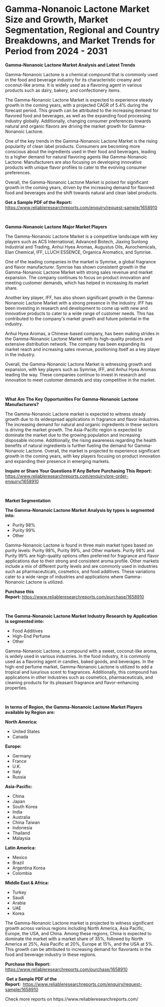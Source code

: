 <p><h1>Gamma-Nonanoic Lactone Market Size and Growth, Market Segmentation, Regional and Country Breakdowns, and Market Trends for Period from 2024 -  2031</h1></p><p><strong>Gamma-Nonanoic Lactone Market Analysis and Latest Trends</strong></p>
<p><p>Gamma-Nonanoic Lactone is a chemical compound that is commonly used in the food and beverage industry for its characteristic creamy and coconut-like aroma. It is widely used as a flavoring agent in various products such as dairy, bakery, and confectionery items.</p><p>The Gamma-Nonanoic Lactone Market is expected to experience steady growth in the coming years, with a projected CAGR of 5.4% during the forecast period. This growth can be attributed to the increasing demand for flavored food and beverages, as well as the expanding food processing industry globally. Additionally, changing consumer preferences towards natural and organic flavors are driving the market growth for Gamma-Nonanoic Lactone.</p><p>One of the key trends in the Gamma-Nonanoic Lactone Market is the rising popularity of clean label products. Consumers are becoming more conscious about the ingredients used in their food and beverages, leading to a higher demand for natural flavoring agents like Gamma-Nonanoic Lactone. Manufacturers are also focusing on developing innovative products with unique flavor profiles to cater to the evolving consumer preferences.</p><p>Overall, the Gamma-Nonanoic Lactone Market is poised for significant growth in the coming years, driven by the increasing demand for flavored food and beverages and the shift towards natural and clean label products.</p></p>
<p><strong>Get a Sample PDF of the Report:&nbsp;</strong> <a href="https://www.reliableresearchreports.com/enquiry/request-sample/1658910">https://www.reliableresearchreports.com/enquiry/request-sample/1658910</a></p>
<p>&nbsp;</p>
<p><strong>Gamma-Nonanoic Lactone Major Market Players</strong></p>
<p><p>The Gamma-Nonanoic Lactone Market is a competitive landscape with key players such as ACS International, Advanced Biotech, Jiaxing Sunlong Industrial and Trading, Anhui Hyea Aromas, Augustus Oils, Aurochemicals, Elan Chemical, IFF, LLUCH ESSENCE, Organica Aromatics, and Symrise. </p><p>One of the leading companies in the market is Symrise, a global fragrance and flavor manufacturer. Symrise has shown consistent growth in the Gamma-Nonanoic Lactone Market with strong sales revenue and market expansion. The company continues to focus on product innovation and meeting customer demands, which has helped in increasing its market share.</p><p>Another key player, IFF, has also shown significant growth in the Gamma-Nonanoic Lactone Market with a strong presence in the industry. IFF has been investing in research and development to come up with new and innovative products to cater to a wide range of customer needs. This has contributed to the company's market growth and future potential in the industry.</p><p>Anhui Hyea Aromas, a Chinese-based company, has been making strides in the Gamma-Nonanoic Lactone Market with its high-quality products and extensive distribution network. The company has been expanding its market reach and increasing sales revenue, positioning itself as a key player in the industry.</p><p>Overall, the Gamma-Nonanoic Lactone Market is witnessing growth and expansion, with key players such as Symrise, IFF, and Anhui Hyea Aromas leading the way. These companies continue to invest in research and innovation to meet customer demands and stay competitive in the market.</p></p>
<p>&nbsp;</p>
<p><strong>What Are The Key Opportunities For Gamma-Nonanoic Lactone Manufacturers?</strong></p>
<p><p>The Gamma-Nonanoic Lactone market is expected to witness steady growth due to its widespread applications in fragrance and flavor industries. The increasing demand for natural and organic ingredients in these sectors is driving the market growth. The Asia-Pacific region is expected to dominate the market due to the growing population and increasing disposable income. Additionally, the rising awareness regarding the health benefits of natural ingredients is further fueling the demand for Gamma-Nonanoic Lactone. Overall, the market is projected to experience significant growth in the coming years, with key players focusing on product innovation and expanding their presence in emerging markets.</p></p>
<p><strong>Inquire or Share Your Questions If Any Before Purchasing This Report:</strong> <a href="https://www.reliableresearchreports.com/enquiry/pre-order-enquiry/1658910">https://www.reliableresearchreports.com/enquiry/pre-order-enquiry/1658910</a></p>
<p>&nbsp;</p>
<p><strong>Market Segmentation</strong></p>
<p><strong>The Gamma-Nonanoic Lactone Market Analysis by types is segmented into:</strong></p>
<p><ul><li>Purity 98%</li><li>Purity 99%</li><li>Other</li></ul></p>
<p><p>Gamma-Nonanoic Lactone is found in three main market types based on purity levels: Purity 98%, Purity 99%, and Other markets. Purity 98% and Purity 99% are high-quality options often preferred for fragrance and flavor applications due to their strong and consistent aroma profile. Other markets include a mix of different purity levels and are commonly used in industries such as pharmaceuticals, cosmetics, and food additives. These variations cater to a wide range of industries and applications where Gamma-Nonanoic Lactone is utilized.</p></p>
<p><strong>Purchase this Report:&nbsp;</strong><a href="https://www.reliableresearchreports.com/purchase/1658910">https://www.reliableresearchreports.com/purchase/1658910</a></p>
<p>&nbsp;</p>
<p><strong>The Gamma-Nonanoic Lactone Market Industry Research by Application is segmented into:</strong></p>
<p><ul><li>Food Additives</li><li>High-End Perfume</li><li>Other</li></ul></p>
<p><p>Gamma-Nonanoic Lactone, a compound with a sweet, coconut-like aroma, is widely used in various industries. In the food industry, it is commonly used as a flavoring agent in candies, baked goods, and beverages. In the high-end perfume market, Gamma-Nonanoic Lactone is utilized to add a tropical and luxurious scent to fragrances. Additionally, this compound has applications in other industries such as cosmetics, pharmaceuticals, and cleaning products for its pleasant fragrance and flavor-enhancing properties.</p></p>
<p>&nbsp;</p>
<p><strong>In terms of Region, the Gamma-Nonanoic Lactone Market Players available by Region are:</strong></p>
<p>
    <p> <strong> North America: </strong>
        <ul>
            <li>United States</li>
            <li>Canada</li>
        </ul>
        </p> 
    <p> <strong> Europe: </strong>
        <ul>
            <li>Germany</li>
            <li>France</li>
            <li>U.K.</li>
            <li>Italy</li>
            <li>Russia</li>
        </ul>
        </p> 
    <p> <strong> Asia-Pacific: </strong>
        <ul>
            <li>China</li>
            <li>Japan</li>
            <li>South Korea</li>
            <li>India</li>
            <li>Australia</li>
            <li>China Taiwan</li>
            <li>Indonesia</li>
            <li>Thailand</li>
            <li>Malaysia</li>
        </ul>
        </p> 
    <p> <strong> Latin America: </strong>
        <ul>
            <li>Mexico</li>
            <li>Brazil</li>
            <li>Argentina Korea</li>
            <li>Colombia</li>
        </ul>
        </p> 
    <p> <strong> Middle East & Africa: </strong>
        <ul>
            <li>Turkey</li>
            <li>Saudi</li>
            <li>Arabia</li>
            <li>UAE</li>
            <li>Korea</li>
        </ul>
    </p>
    </p>
<p><p>The Gamma-Nonanoic Lactone market is projected to witness significant growth across various regions including North America, Asia Pacific, Europe, the USA, and China. Among these regions, China is expected to dominate the market with a market share of 35%, followed by North America at 25%, Asia Pacific at 20%, Europe at 15%, and the USA at 5%. This growth can be attributed to increasing demand for flavorants in the food and beverage industry in these regions.</p></p>
<p><strong>Purchase this Report: </strong><a href="https://www.reliableresearchreports.com/purchase/1658910">https://www.reliableresearchreports.com/purchase/1658910</a></p>
<p>&nbsp;<strong>Get a Sample PDF of the Report:&nbsp;&nbsp;</strong><a href="https://www.reliableresearchreports.com/enquiry/request-sample/1658910">https://www.reliableresearchreports.com/enquiry/request-sample/1658910</a></p>
<p><strong></strong></p>
<p>Check more reports on https://www.reliableresearchreports.com/</p>